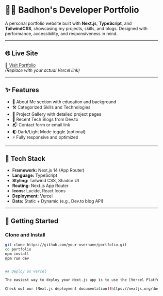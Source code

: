 # 🧑‍💻 Badhon's Developer Portfolio

A personal portfolio website built with **Next.js**, **TypeScript**, and **TailwindCSS**, showcasing my projects, skills, and blogs. Designed with performance, accessibility, and responsiveness in mind.

---

## 🌐 Live Site

🔗 [Visit Portfolio](https://your-portfolio.vercel.app)  
*(Replace with your actual Vercel link)*

---

## ✨ Features

- 📌 About Me section with education and background
- 🛠️ Categorized Skills and Technologies
- 💼 Project Gallery with detailed project pages
- 📖 Recent Tech Blogs from Dev.to
- 📬 Contact form or email link
- 🌓 Dark/Light Mode toggle (optional)
- ⚡ Fully responsive and optimized

---

## 🧰 Tech Stack

- **Framework:** Next.js 14 (App Router)
- **Language:** TypeScript
- **Styling:** Tailwind CSS, Shadcn UI
- **Routing:** Next.js App Router
- **Icons:** Lucide, React Icons
- **Deployment:** Vercel
- **Data:** Static + Dynamic (e.g., Dev.to blog API)

---

## 🚀 Getting Started

### Clone and Install

```bash
git clone https://github.com/your-username/portfolio.git
cd portfolio
npm install
npm run dev


## Deploy on Vercel

The easiest way to deploy your Next.js app is to use the [Vercel Platform](https://vercel.com/new?utm_medium=default-template&filter=next.js&utm_source=create-next-app&utm_campaign=create-next-app-readme) from the creators of Next.js.

Check out our [Next.js deployment documentation](https://nextjs.org/docs/app/building-your-application/deploying) for more details.
